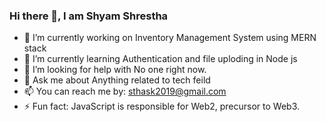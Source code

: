 ### Hi there 👋, I am Shyam Shrestha

<!--
**shyam-stha/shyam-stha** is a ✨ _special_ ✨ repository because its `README.md` (this file) appears on your GitHub profile.

Here are some ideas to get you started:

- 🔭 I’m currently working on ...
- 🌱 I’m currently learning ...
- 👯 I’m looking to collaborate on ...
- 🤔 I’m looking for help with ...
- 💬 Ask me about ...
- 📫 How to reach me: ...
- 😄 Pronouns: ...a
- ⚡ Fun fact: ...
-->

- 🔭 I’m currently working on Inventory Management System using MERN stack
- 🌱 I’m currently learning Authentication and file uploding in Node js
- 🤔 I’m looking for help with No one right now.
- 💬 Ask me about Anything related to tech feild
- 📫 You can reach me by: sthask2019@gmail.com
- ⚡ Fun fact: JavaScript is responsible for Web2, precursor to Web3.

